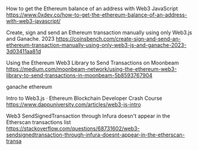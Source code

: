 How to get the Ethereum balance of an address with Web3 JavaScript
https://www.0xdev.co/how-to-get-the-ethereum-balance-of-an-address-with-web3-javascript/

Create, sign and send an Ethereum transaction manually using only Web3.js and Ganache. 2023
https://coinsbench.com/create-sign-and-send-an-ethereum-transaction-manually-using-only-web3-js-and-ganache-2023-3d03411aa81d

Using the Ethereum Web3 Library to Send Transactions on Moonbeam
https://medium.com/moonbeam-network/using-the-ethereum-web3-library-to-send-transactions-in-moonbeam-5b8593767904

ganache ethereum
 
Intro to Web3.js · Ethereum Blockchain Developer Crash Course
https://www.dappuniversity.com/articles/web3-js-intro

Web3 SendSignedTransaction through Infura doesn't appear in the Etherscan transactions list
https://stackoverflow.com/questions/68731602/web3-sendsignedtransaction-through-infura-doesnt-appear-in-the-etherscan-transa
 
